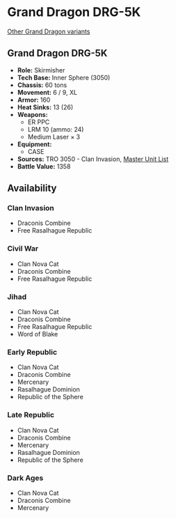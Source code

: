 # Grand Dragon DRG-5K

[Other Grand Dragon variants](../grand_dragon.md)

## Grand Dragon DRG-5K
- **Role:** Skirmisher
- **Tech Base:** Inner Sphere (3050)
- **Chassis:** 60 tons
- **Movement:** 6 / 9, XL
- **Armor:** 160
- **Heat Sinks:** 13 (26)
- **Weapons:**
  - ER PPC
  - LRM 10 (ammo: 24)
  - Medium Laser × 3
- **Equipment:**
  - CASE
- **Sources:** TRO 3050 - Clan Invasion, [Master Unit List](http://masterunitlist.info/Unit/Details/1258/grand-dragon-drg-5k)
- **Battle Value:** 1358

## Availability

### Clan Invasion
- Draconis Combine
- Free Rasalhague Republic

### Civil War
- Clan Nova Cat
- Draconis Combine
- Free Rasalhague Republic

### Jihad
- Clan Nova Cat
- Draconis Combine
- Free Rasalhague Republic
- Word of Blake

### Early Republic
- Clan Nova Cat
- Draconis Combine
- Mercenary
- Rasalhague Dominion
- Republic of the Sphere

### Late Republic
- Clan Nova Cat
- Draconis Combine
- Mercenary
- Rasalhague Dominion
- Republic of the Sphere

### Dark Ages
- Clan Nova Cat
- Draconis Combine
- Mercenary

